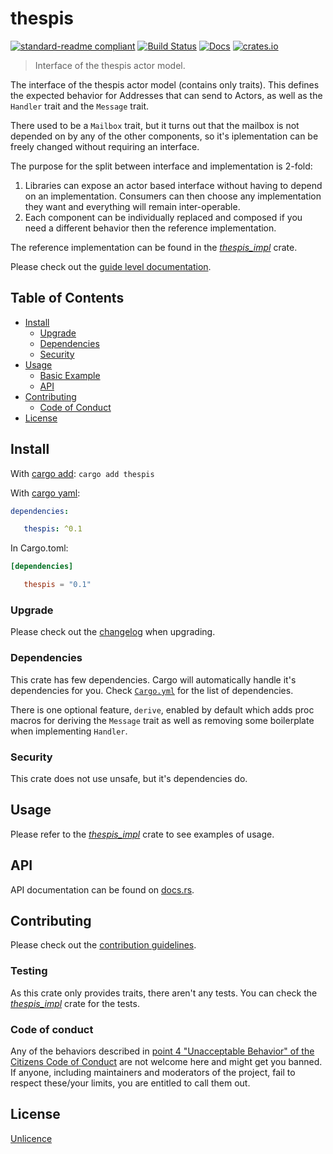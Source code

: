 # thespis

[![standard-readme compliant](https://img.shields.io/badge/readme%20style-standard-brightgreen.svg?style=flat-square)](https://github.com/RichardLitt/standard-readme)
[![Build Status](https://api.travis-ci.org/najamelan/thespis.svg?branch=release)](https://travis-ci.org/najamelan/thespis)
[![Docs](https://docs.rs/thespis/badge.svg)](https://docs.rs/thespis)
[![crates.io](https://img.shields.io/crates/v/thespis.svg)](https://crates.io/crates/thespis)


> Interface of the thespis actor model.

The interface of the thespis actor model (contains only traits). This defines the expected behavior for Addresses that can send to Actors, as well as the `Handler` trait and the `Message` trait.

There used to be a `Mailbox` trait, but it turns out that the mailbox is not depended on by any of the other components, so it's iplementation can be freely changed without requiring an interface.

The purpose for the split between interface and implementation is 2-fold:
1. Libraries can expose an actor based interface without having to depend on an implementation. Consumers can then choose any implementation they want and everything will remain inter-operable.
2. Each component can be individually replaced and composed if you need a different behavior then the reference implementation.

The reference implementation can be found in the [_thespis_impl_](https://docs.rs/thespis_impl) crate.

Please check out the [guide level documentation](https://thespis-rs.github.io/thespis_guide/).

## Table of Contents

- [Install](#install)
   - [Upgrade](#upgrade)
   - [Dependencies](#dependencies)
   - [Security](#security)
- [Usage](#usage)
   - [Basic Example](#basic-example)
   - [API](#api)
- [Contributing](#contributing)
   - [Code of Conduct](#code-of-conduct)
- [License](#license)


## Install
With [cargo add](https://github.com/killercup/cargo-edit):
`cargo add thespis`

With [cargo yaml](https://gitlab.com/storedbox/cargo-yaml):
```yaml
dependencies:

   thespis: ^0.1
```

In Cargo.toml:
```toml
[dependencies]

   thespis = "0.1"
```

### Upgrade

Please check out the [changelog](https://github.com/thespis-rs/thespis_iface/blob/release/CHANGELOG.md) when upgrading.


### Dependencies

This crate has few dependencies. Cargo will automatically handle it's dependencies for you. Check [`Cargo.yml`](https://github.com/thespis-rs/thespis_iface/blob/release/Cargo.yml) for the list of dependencies.

There is one optional feature, `derive`, enabled by default which adds proc macros for deriving the `Message` trait as well as removing some boilerplate when implementing `Handler`.


### Security

This crate does not use unsafe, but it's dependencies do.


## Usage

Please refer to the [_thespis_impl_](https://github.com/thespis-rs/thespis_impl/blob/release/examples) crate to see examples of usage.

## API

API documentation can be found on [docs.rs](https://docs.rs/thespis).


## Contributing

Please check out the [contribution guidelines](https://github.com/thespis-rs/thespis/blob/release/CONTRIBUTING.md).


### Testing

As this crate only provides traits, there aren't any tests. You can check the [_thespis_impl_](https://github.com/thespis-rs/thespis_impl/blob/release/tests) crate for the tests.

### Code of conduct

Any of the behaviors described in [point 4 "Unacceptable Behavior" of the Citizens Code of Conduct](https://github.com/stumpsyn/policies/blob/master/citizen_code_of_conduct.md#4-unacceptable-behavior) are not welcome here and might get you banned. If anyone, including maintainers and moderators of the project, fail to respect these/your limits, you are entitled to call them out.

## License

[Unlicence](https://unlicense.org/)
